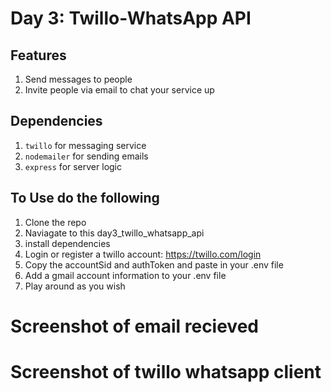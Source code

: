 # Day 3: Twillo-WhatsApp API

## Features

1. Send messages to people
2. Invite people via email to chat your service up

## Dependencies
1. `twillo` for messaging service
2. `nodemailer` for sending emails
3. `express` for server logic

## To Use do the following

1. Clone the repo
2. Naviagate to this day3_twillo_whatsapp_api
3. install dependencies
4. Login or register a twillo account: https://twillo.com/login
5. Copy the accountSid and authToken and paste in your .env file
6. Add a gmail account information to your .env file
7. Play around as you wish 

# Screenshot of email recieved

<!-- ![Screenshot of email recieved](./screenshots/day2_md_to_html_req_body.PNG) -->

# Screenshot of twillo whatsapp client

<!-- ![Screenshot of twillo whatsapp client](./screenshots/day2_md_to_html_upload.PNG) -->

